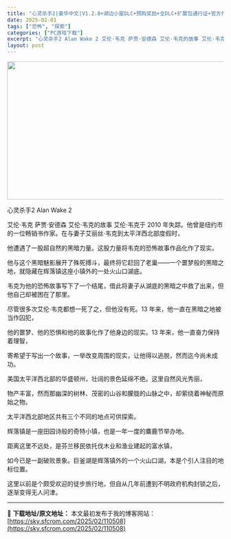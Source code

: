 ```yaml
---
title: "心灵杀手2|豪华中文|V1.2.8+湖边小屋DLC+预购奖励+全DLC+扩展包通行证+官方作弊器实装|解压即撸|"
date: 2025-02-01
tags: ["恐怖", "探索"]
categories: ["PC游戏下载"]
excerpt: "心灵杀手2 Alan Wake 2 艾伦·韦克 萨贾·安德森 艾伦·韦克的故事 艾伦·韦克于 2010 年失踪。他曾是纽约市的一位畅销书作家。在与妻子艾丽丝·韦克到太平洋西北部度假时， 他遭遇了一股超自然的黑暗力量。这股力量将韦克的恐怖故事作品化作了现实。 他与这个黑暗魅影展开了殊死搏斗，最终将它赶&hellip;"
layout: post
---
```


<img class="aligncenter size-full wp-image-110496" src="https://sky.sfcrom.com/wp-content/uploads/2025/02/202502011404546.webp" alt="" width="570" height="321" />

心灵杀手2 Alan Wake 2

艾伦·韦克
萨贾·安德森
艾伦·韦克的故事
艾伦·韦克于 2010 年失踪。他曾是纽约市的一位畅销书作家。在与妻子艾丽丝·韦克到太平洋西北部度假时，

他遭遇了一股超自然的黑暗力量。这股力量将韦克的恐怖故事作品化作了现实。

他与这个黑暗魅影展开了殊死搏斗，最终将它赶回了老巢——一个噩梦般的黑暗之地，就隐藏在辉落镇这座小镇外的一处火山口湖底。

韦克为他的恐怖故事写下了一个结尾，借此将妻子从湖底的黑暗之中救了出来，但他自己却被困在了那里。

尽管很多次艾伦·韦克都想一死了之，但他没有死。13 年来，他一直在黑暗之地被当作囚犯，

他的噩梦、他的恐惧和他的故事化作了他身边的现实。13 年来，他一直奋力保持着理智，

寄希望于写出一个故事，一举改变周围的现实，让他得以逃脱，然而迄今尚未成功。

美国太平洋西北部的华盛顿州，壮阔的景色延绵不绝。这里自然风光秀丽，

物产丰富，然而那幽深的树林、茂密的山谷和朦胧的山脉之中，却萦绕着神秘而原始之物。

太平洋西北部地区共有三个不同的地点可供探索。

辉落镇是一座田园诗般的奇特小镇，也是一年一度的麋鹿节举办地。

距离这里不远处，是芬兰移民依托伐木业和渔业建起的富水镇，

如今已是一副破败景象。巨釜湖是辉落镇外的一个火山口湖，本是个引人注目的地标位置。

这里以前是个颇受欢迎的徒步旅行地，但自从几年前遭到不明政府机构封锁之后，逐渐变得无人问津。

---
📖 **下载地址/原文地址：** 本文最初发布于我的博客网站：[https://sky.sfcrom.com/2025/02/110508](https://sky.sfcrom.com/2025/02/110508)
